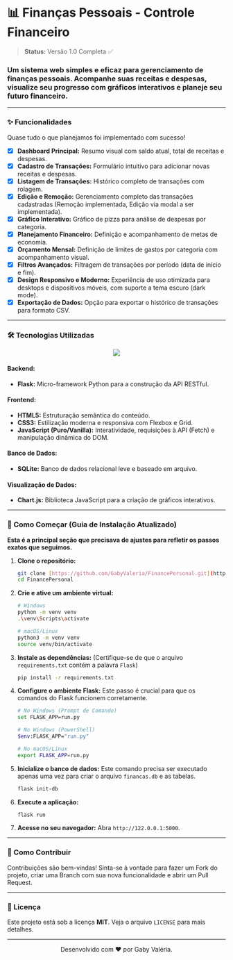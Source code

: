 # 📊 Finanças Pessoais - Controle Financeiro

> **Status:** Versão 1.0 Completa ✅

### Um sistema web simples e eficaz para gerenciamento de finanças pessoais. Acompanhe suas receitas e despesas, visualize seu progresso com gráficos interativos e planeje seu futuro financeiro.

---

### ✨ Funcionalidades

Quase tudo o que planejamos foi implementado com sucesso!

- [x] **Dashboard Principal:** Resumo visual com saldo atual, total de receitas e despesas.
- [x] **Cadastro de Transações:** Formulário intuitivo para adicionar novas receitas e despesas.
- [x] **Listagem de Transações:** Histórico completo de transações com rolagem.
- [x] **Edição e Remoção:** Gerenciamento completo das transações cadastradas (Remoção implementada, Edição via modal a ser implementada).
- [x] **Gráfico Interativo:** Gráfico de pizza para análise de despesas por categoria.
- [x] **Planejamento Financeiro:** Definição e acompanhamento de metas de economia.
- [x] **Orçamento Mensal:** Definição de limites de gastos por categoria com acompanhamento visual.
- [x] **Filtros Avançados:** Filtragem de transações por período (data de início e fim).
- [x] **Design Responsivo e Moderno:** Experiência de uso otimizada para desktops e dispositivos móveis, com suporte a tema escuro (dark mode).
- [x] **Exportação de Dados:** Opção para exportar o histórico de transações para formato CSV.

---

### 🛠️ Tecnologias Utilizadas

<p align="center">
  <a href="https://skillicons.dev">
    <img src="https://skillicons.dev/icons?i=py,flask,html,css,js,sqlite&theme=light" />
  </a>
</p>

#### **Backend:**
-   **Flask:** Micro-framework Python para a construção da API RESTful.

#### **Frontend:**
-   **HTML5:** Estruturação semântica do conteúdo.
-   **CSS3:** Estilização moderna e responsiva com Flexbox e Grid.
-   **JavaScript (Puro/Vanilla):** Interatividade, requisições à API (Fetch) e manipulação dinâmica do DOM.

#### **Banco de Dados:**
-   **SQLite:** Banco de dados relacional leve e baseado em arquivo.

#### **Visualização de Dados:**
-   **Chart.js:** Biblioteca JavaScript para a criação de gráficos interativos.

---

### 🚀 Como Começar (Guia de Instalação Atualizado)

**Esta é a principal seção que precisava de ajustes para refletir os passos exatos que seguimos.**

1.  **Clone o repositório:**
    ```bash
    git clone [https://github.com/GabyValeria/FinancePersonal.git](https://github.com/GabyValeria/FinancePersonal.git)
    cd FinancePersonal
    ```

2.  **Crie e ative um ambiente virtual:**
    ```bash
    # Windows
    python -m venv venv
    .\venv\Scripts\activate

    # macOS/Linux
    python3 -m venv venv
    source venv/bin/activate
    ```

3.  **Instale as dependências:**
    (Certifique-se de que o arquivo `requirements.txt` contém a palavra `Flask`)
    ```bash
    pip install -r requirements.txt
    ```

4.  **Configure o ambiente Flask:**
    Este passo é crucial para que os comandos do Flask funcionem corretamente.
    ```bash
    # No Windows (Prompt de Comando)
    set FLASK_APP=run.py

    # No Windows (PowerShell)
    $env:FLASK_APP="run.py"

    # No macOS/Linux
    export FLASK_APP=run.py
    ```

5.  **Inicialize o banco de dados:**
    Este comando precisa ser executado apenas uma vez para criar o arquivo `financas.db` e as tabelas.
    ```bash
    flask init-db
    ```

6.  **Execute a aplicação:**
    ```bash
    flask run
    ```

7.  **Acesse no seu navegador:**
    Abra `http://122.0.0.1:5000`.

---

### 🤝 Como Contribuir

Contribuições são bem-vindas! Sinta-se à vontade para fazer um Fork do projeto, criar uma Branch com sua nova funcionalidade e abrir um Pull Request.

---

### 📄 Licença

Este projeto está sob a licença **MIT**. Veja o arquivo `LICENSE` para mais detalhes.

---

<p align="center">
  Desenvolvido com ❤️ por Gaby Valéria.
</p>
